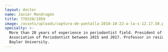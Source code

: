 ```yaml
---
layout: doctor
name: Javier Mondragón
title: 770320/1959
image: /assets/uploads/captura-de-pantalla-2018-10-22-a-la-s-12.17.58.png
specialty: >-
  More than 20 years of experience in periodontist field. President of Mexican
  Association of Periodontist between 2015 and 2017. Professor in residence at
  Baylor University.
---
```


